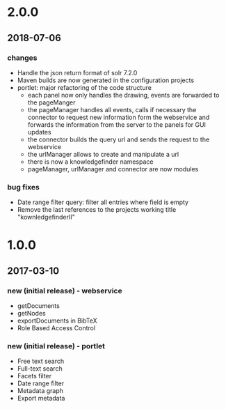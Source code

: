 # 2.0.0

## 2018-07-06

### changes

* Handle the json return format of solr 7.2.0
* Maven builds are now generated in the configuration projects
* portlet: major refactoring of the code structure
   * each panel now only handles the drawing, events are forwarded to the pageManger
   * the pageManager handles all events, calls if necessary the connector to request new information form the webservice and forwards the information from the server to the panels for GUI updates
   * the connector builds the query url and sends the request to the webservice 
   * the urlManager allows to create and manipulate a url
   * there is now a knowledgefinder namespace
   * pageManager, urlManager and connector are now modules


### bug fixes

* Date range filter query: filter all entries where field is empty
* Remove the last references to the projects working title "kownledgefinderII"

# 1.0.0

## 2017-03-10

### new (initial release) - webservice

* getDocuments
* getNodes
* exportDocuments in BibTeX
* Role Based Access Control

### new (initial release) - portlet

* Free text search
* Full-text search
* Facets filter
* Date range filter
* Metadata graph
* Export metadata
